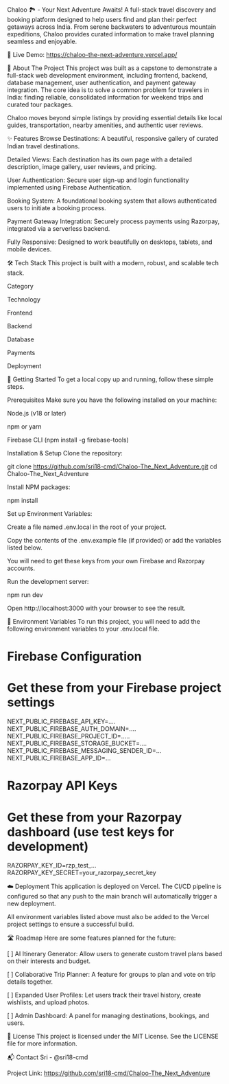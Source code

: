 Chaloo 🏞️ - Your Next Adventure Awaits!
A full-stack travel discovery and booking platform designed to help users find and plan their perfect getaways across India. From serene backwaters to adventurous mountain expeditions, Chaloo provides curated information to make travel planning seamless and enjoyable.

🔴 Live Demo: https://chaloo-the-next-adventure.vercel.app/ 

🌟 About The Project
This project was built as a capstone to demonstrate a full-stack web development environment, including frontend, backend, database management, user authentication, and payment gateway integration. The core idea is to solve a common problem for travelers in India: finding reliable, consolidated information for weekend trips and curated tour packages.

Chaloo moves beyond simple listings by providing essential details like local guides, transportation, nearby amenities, and authentic user reviews.

✨ Features
Browse Destinations: A beautiful, responsive gallery of curated Indian travel destinations.

Detailed Views: Each destination has its own page with a detailed description, image gallery, user reviews, and pricing.

User Authentication: Secure user sign-up and login functionality implemented using Firebase Authentication.

Booking System: A foundational booking system that allows authenticated users to initiate a booking process.

Payment Gateway Integration: Securely process payments using Razorpay, integrated via a serverless backend.

Fully Responsive: Designed to work beautifully on desktops, tablets, and mobile devices.

🛠️ Tech Stack
This project is built with a modern, robust, and scalable tech stack.

Category

Technology

Frontend



Backend



Database



Payments



Deployment



🚀 Getting Started
To get a local copy up and running, follow these simple steps.

Prerequisites
Make sure you have the following installed on your machine:

Node.js (v18 or later)

npm or yarn

Firebase CLI (npm install -g firebase-tools)

Installation & Setup
Clone the repository:

git clone https://github.com/sri18-cmd/Chaloo-The_Next_Adventure.git
cd Chaloo-The_Next_Adventure

Install NPM packages:

npm install

Set up Environment Variables:

Create a file named .env.local in the root of your project.

Copy the contents of the .env.example file (if provided) or add the variables listed below.

You will need to get these keys from your own Firebase and Razorpay accounts.

Run the development server:

npm run dev

Open http://localhost:3000 with your browser to see the result.

🔧 Environment Variables
To run this project, you will need to add the following environment variables to your .env.local file.

# Firebase Configuration
# Get these from your Firebase project settings
NEXT_PUBLIC_FIREBASE_API_KEY=....
NEXT_PUBLIC_FIREBASE_AUTH_DOMAIN=....
NEXT_PUBLIC_FIREBASE_PROJECT_ID=.....
NEXT_PUBLIC_FIREBASE_STORAGE_BUCKET=....
NEXT_PUBLIC_FIREBASE_MESSAGING_SENDER_ID=...
NEXT_PUBLIC_FIREBASE_APP_ID=...

# Razorpay API Keys
# Get these from your Razorpay dashboard (use test keys for development)
RAZORPAY_KEY_ID=rzp_test_...
RAZORPAY_KEY_SECRET=your_razorpay_secret_key

☁️ Deployment
This application is deployed on Vercel. The CI/CD pipeline is configured so that any push to the main branch will automatically trigger a new deployment.

All environment variables listed above must also be added to the Vercel project settings to ensure a successful build.

🛣️ Roadmap
Here are some features planned for the future:

[ ] AI Itinerary Generator: Allow users to generate custom travel plans based on their interests and budget.

[ ] Collaborative Trip Planner: A feature for groups to plan and vote on trip details together.

[ ] Expanded User Profiles: Let users track their travel history, create wishlists, and upload photos.

[ ] Admin Dashboard: A panel for managing destinations, bookings, and users.

📄 License
This project is licensed under the MIT License. See the LICENSE file for more information.

📬 Contact
Sri - @sri18-cmd

Project Link: https://github.com/sri18-cmd/Chaloo-The_Next_Adventure

